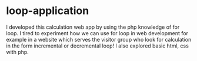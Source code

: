 # loop-application
I developed this calculation web app by using the php knowledge of for loop. I tired to experiment how we can use for loop in web development for example in a website which serves the visitor group who look for calculation in the form incremental or decremental loop! I also explored  basic html, css with php.
